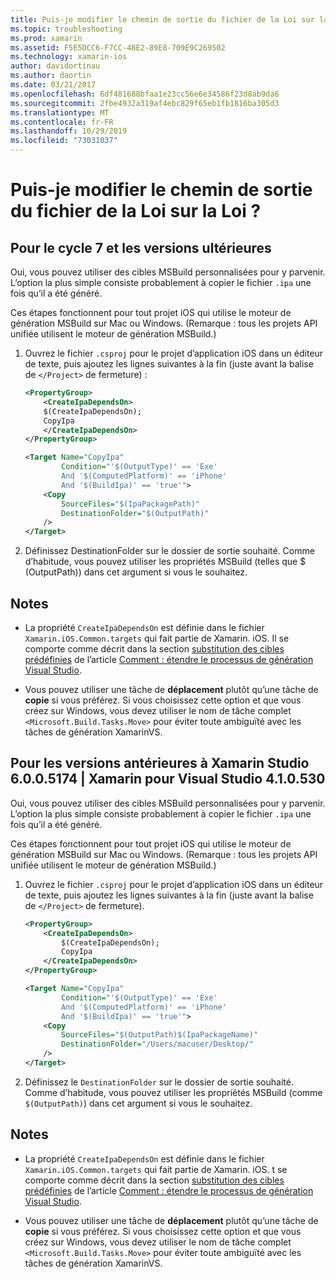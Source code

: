 ```yaml
---
title: Puis-je modifier le chemin de sortie du fichier de la Loi sur la Loi ?
ms.topic: troubleshooting
ms.prod: xamarin
ms.assetid: F5E5DCC6-F7CC-48E2-89E8-709E9C269502
ms.technology: xamarin-ios
author: davidortinau
ms.author: daortin
ms.date: 03/21/2017
ms.openlocfilehash: 6df481688bfaa1e23cc56e6e34586f23d8ab9da6
ms.sourcegitcommit: 2fbe4932a319af4ebc829f65eb1fb1816ba305d3
ms.translationtype: MT
ms.contentlocale: fr-FR
ms.lasthandoff: 10/29/2019
ms.locfileid: "73031037"
---
```

# <a name="can-i-change-the-output-path-of-the-ipa-file"></a>Puis-je modifier le chemin de sortie du fichier de la Loi sur la Loi ?

## <a name="for-cycle-7-and-higher"></a>Pour le cycle 7 et les versions ultérieures
Oui, vous pouvez utiliser des cibles MSBuild personnalisées pour y parvenir. L’option la plus simple consiste probablement à copier le fichier `.ipa` une fois qu’il a été généré.

Ces étapes fonctionnent pour tout projet iOS qui utilise le moteur de génération MSBuild sur Mac ou Windows. (Remarque : tous les projets API unifiée utilisent le moteur de génération MSBuild.)

1. Ouvrez le fichier `.csproj` pour le projet d’application iOS dans un éditeur de texte, puis ajoutez les lignes suivantes à la fin (juste avant la balise de `</Project>` de fermeture) :

    ```xml
    <PropertyGroup>
        <CreateIpaDependsOn>
        $(CreateIpaDependsOn);
        CopyIpa
        </CreateIpaDependsOn>
    </PropertyGroup>
    
    <Target Name="CopyIpa"
            Condition="'$(OutputType)' == 'Exe'
            And '$(ComputedPlatform)' == 'iPhone'
            And '$(BuildIpa)' == 'true'">
        <Copy
            SourceFiles="$(IpaPackagePath)"
            DestinationFolder="$(OutputPath)"
        />
    </Target>
    ```

2. Définissez DestinationFolder sur le dossier de sortie souhaité. Comme d’habitude, vous pouvez utiliser les propriétés MSBuild (telles que $ (OutputPath)) dans cet argument si vous le souhaitez.

## <a name="notes"></a>Notes

- La propriété `CreateIpaDependsOn` est définie dans le fichier `Xamarin.iOS.Common.targets` qui fait partie de Xamarin. iOS. Il se comporte comme décrit dans la section [substitution des cibles prédéfinies](https://docs.microsoft.com/visualstudio/msbuild/how-to-extend-the-visual-studio-build-process#overriding-predefined-targets) de l’article [Comment : étendre le processus de génération Visual Studio](https://docs.microsoft.com/visualstudio/msbuild/how-to-extend-the-visual-studio-build-process).

- Vous pouvez utiliser une tâche de **déplacement** plutôt qu’une tâche de **copie** si vous préférez. Si vous choisissez cette option et que vous créez sur Windows, vous devez utiliser le nom de tâche complet `<Microsoft.Build.Tasks.Move>` pour éviter toute ambiguïté avec les tâches de génération XamarinVS.

## <a name="for-versions-before-xamarin-studio-6005174--xamarin-for-visual-studio-410530"></a>Pour les versions antérieures à Xamarin Studio 6.0.0.5174 | Xamarin pour Visual Studio 4.1.0.530

Oui, vous pouvez utiliser des cibles MSBuild personnalisées pour y parvenir. L’option la plus simple consiste probablement à copier le fichier `.ipa` une fois qu’il a été généré.

Ces étapes fonctionnent pour tout projet iOS qui utilise le moteur de génération MSBuild sur Mac ou Windows. (Remarque : tous les projets API unifiée utilisent le moteur de génération MSBuild.)

1. Ouvrez le fichier `.csproj` pour le projet d’application iOS dans un éditeur de texte, puis ajoutez les lignes suivantes à la fin (juste avant la balise de `</Project>` de fermeture).

    ```xml
    <PropertyGroup>
        <CreateIpaDependsOn>
            $(CreateIpaDependsOn);
            CopyIpa
        </CreateIpaDependsOn>
    </PropertyGroup>

    <Target Name="CopyIpa"
            Condition="'$(OutputType)' == 'Exe'
            And '$(ComputedPlatform)' == 'iPhone'
            And '$(BuildIpa)' == 'true'">
        <Copy
            SourceFiles="$(OutputPath)$(IpaPackageName)"
            DestinationFolder="/Users/macuser/Desktop/"
        />
    </Target>
    ```

2. Définissez le `DestinationFolder` sur le dossier de sortie souhaité. Comme d’habitude, vous pouvez utiliser les propriétés MSBuild (comme `$(OutputPath)`) dans cet argument si vous le souhaitez.

## <a name="notes"></a>Notes

- La propriété `CreateIpaDependsOn` est définie dans le fichier `Xamarin.iOS.Common.targets` qui fait partie de Xamarin. iOS. t se comporte comme décrit dans la section [substitution des cibles prédéfinies](https://docs.microsoft.com/visualstudio/msbuild/how-to-extend-the-visual-studio-build-process#overriding-predefined-targets) de l’article [Comment : étendre le processus de génération Visual Studio](https://docs.microsoft.com/visualstudio/msbuild/how-to-extend-the-visual-studio-build-process).

- Vous pouvez utiliser une tâche de **déplacement** plutôt qu’une tâche de **copie** si vous préférez. Si vous choisissez cette option et que vous créez sur Windows, vous devez utiliser le nom de tâche complet `<Microsoft.Build.Tasks.Move>` pour éviter toute ambiguïté avec les tâches de génération XamarinVS.
